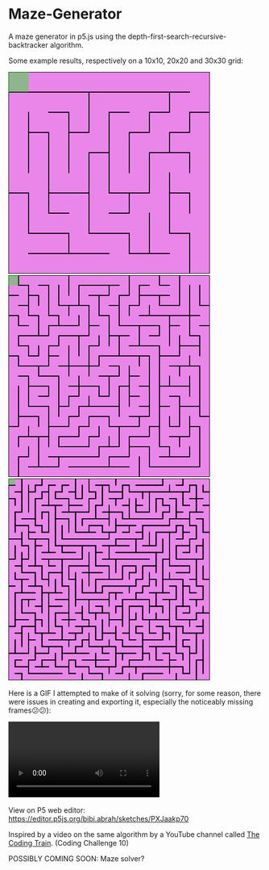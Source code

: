 # Maze-Generator
A maze generator in p5.js using the depth-first-search-recursive-backtracker algorithm.

Some example results, respectively on a 10x10, 20x20 and 30x30 grid:

![](download%20(22).png)
![](download%20(23).png)
![](download%20(24).png)

Here is a GIF I attempted to make of it solving (sorry, for some reason, there were issues in creating and exporting it, especially the noticeably missing frames😕😕):

![](Attempt_at_GIF_First.mp4)

View on P5 web editor: https://editor.p5js.org/bibi.abrah/sketches/PXJaakp70

Inspired by a video on the same algorithm by a YouTube channel called [The Coding Train](https://www.youtube.com/user/shiffman). (Coding Challenge 10)

POSSIBLY COMING SOON: Maze solver?
